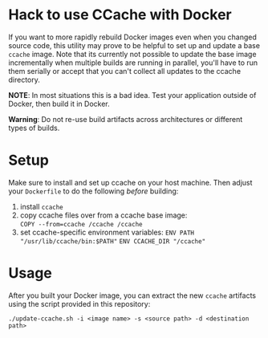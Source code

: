 # Hack to use CCache with Docker

If you want to more rapidly rebuild Docker images even when you changed source
code, this utility may prove to be helpful to set up and update a base `ccache`
image. Note that its currently not possible to update the base image
incrementally when multiple builds are running in parallel, you'll have to run
them serially or accept that you can't collect all updates to the ccache
directory.

**NOTE**: In most situations this is a bad idea. Test your application outside
of Docker, then build it in Docker. 

**Warning**: Do not re-use build artifacts across architectures or different
types of builds. 

# Setup

Make sure to install and set up ccache on your host machine. Then adjust your
`Dockerfile` to do the following *before* building:

1. install `ccache`
2. copy ccache files over from a ccache base image:  
    `COPY --from=ccache /ccache /ccache`
3. set ccache-specific environment variables:
    `ENV PATH "/usr/lib/ccache/bin:$PATH"`
    `ENV CCACHE_DIR "/ccache"`

# Usage

After you built your Docker image, you can extract the new `ccache` artifacts
using the script provided in this repository:

`./update-ccache.sh -i <image name> -s <source path> -d <destination path>`
